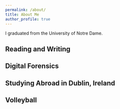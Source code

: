 ```yaml
---
permalink: /about/
title: About Me
author_profile: true
---
```

 
I graduated from the University of Notre Dame.

## Reading and Writing

## Digital Forensics

## Studying Abroad in Dublin, Ireland

## Volleyball 

